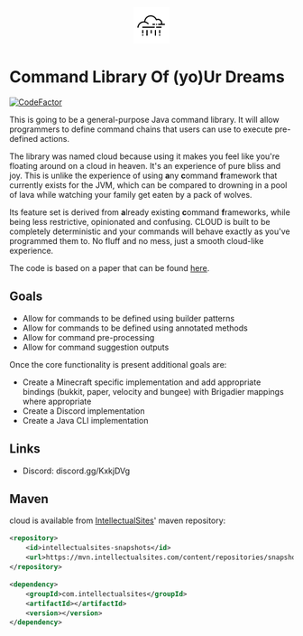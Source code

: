 <div align="center">
    <img src="icons/cloud.svg" />
</div>

# Command Library Of (yo)Ur Dreams

[![CodeFactor](https://www.codefactor.io/repository/github/sauilitired/cloud/badge)](https://www.codefactor.io/repository/github/sauilitired/cloud)

This is going to be a general-purpose Java command library. It will allow programmers
to define command chains that users can use to execute pre-defined actions.

The library was named cloud because using it makes you feel like you're floating around on a cloud in heaven. It's an experience of pure bliss and joy. This is unlike the experience of using **a**ny **c**ommand **f**ramework that currently exists for the JVM, which can be compared to drowning in a pool of lava while watching your family get eaten by a pack of wolves. 

Its feature set is derived from **a**lready existing **c**ommand **f**rameworks, while being less restrictive, opinionated and confusing. CLOUD is built to be completely deterministic and your commands will behave exactly as you've programmed them to. No fluff and no mess, just a smooth cloud-like experience.

The code is based on a paper that can be found [here](https://github.com/Sauilitired/Sauilitired/blob/master/AS_2020_09_Commands.pdf).

## Goals

- Allow for commands to be defined using builder patterns
- Allow for commands to be defined using annotated methods
- Allow for command pre-processing
- Allow for command suggestion outputs

Once the core functionality is present additional goals are:

- Create a Minecraft specific implementation and add appropriate bindings (bukkit, paper, velocity and bungee) with Brigadier mappings where appropriate
- Create a Discord implementation
- Create a Java CLI implementation

## Links

- Discord: discord.gg/KxkjDVg


## Maven

cloud is available from [IntellectualSites](https://intellectualsites.com)' maven repository:

```xml
<repository>
    <id>intellectualsites-snapshots</id>
    <url>https://mvn.intellectualsites.com/content/repositories/snapshots</url>
</repository>
```

```xml
<dependency>
    <groupId>com.intellectualsites</groupId>
    <artifactId></artifactId>
    <version></version>
</dependency>
```

